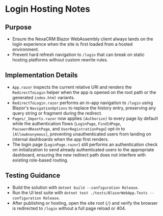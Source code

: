 # Login Hosting Notes

## Purpose
- Ensure the NexaCRM Blazor WebAssembly client always lands on the login experience when the site is first loaded from a hosted environment.
- Prevent hard refresh navigation to `/login` that can break on static hosting platforms without custom rewrite rules.

## Implementation Details
- `App.razor` inspects the current relative URI and renders the `RedirectToLogin` helper when the app is opened on the root path or the generated `index.html` variants.
- `RedirectToLogin.razor` performs an in-app navigation to `/login` using Blazor's `NavigationOptions` to replace the history entry, preserving any query string or fragment during the redirect.
- `Pages/_Imports.razor` now applies `[Authorize]` to every page by default while the authentication flows (`LoginPage`, `FindIdPage`, `PasswordResetPage`, and `UserRegistrationPage`) opt-in to `[AllowAnonymous]`, preventing unauthenticated users from landing on internal dashboards when the app first renders.
- The login page (`LoginPage.razor`) still performs an authentication check on initialization to send already authenticated users to the appropriate dashboard, ensuring the new redirect path does not interfere with existing role-based routing.

## Testing Guidance
- Build the solution with `dotnet build --configuration Release`.
- Run the UI test suite with `dotnet test ./tests/BlazorWebApp.Tests --configuration Release`.
- After publishing or hosting, open the site root (`/`) and verify the browser is redirected to `/login` without a full page reload or 404.

